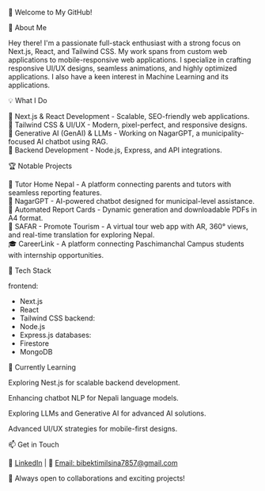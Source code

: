 🚀 Welcome to My GitHub!

👋 About Me

Hey there! I'm a passionate full-stack enthusiast with a strong focus on Next.js, React, and Tailwind CSS. My work spans from custom web applications to mobile-responsive web applications. I specialize in crafting responsive UI/UX designs, seamless animations, and highly optimized applications. I also have a keen interest in Machine Learning and its applications.

💡 What I Do

🔹 Next.js & React Development - Scalable, SEO-friendly web applications.  
🔹 Tailwind CSS & UI/UX - Modern, pixel-perfect, and responsive designs.  
🔹 Generative AI (GenAI) & LLMs - Working on NagarGPT, a municipality-focused AI chatbot using RAG.  
🔹 Backend Development - Node.js, Express, and API integrations.  

🏆 Notable Projects

🚀 Tutor Home Nepal - A platform connecting parents and tutors with seamless reporting features.  
🤖 NagarGPT - AI-powered chatbot designed for municipal-level assistance.  
📄 Automated Report Cards - Dynamic generation and downloadable PDFs in A4 format.  
🚀 SAFAR - Promote Tourism - A virtual tour web app with AR, 360° views, and real-time translation for exploring Nepal.  
🎓 CareerLink - A platform connecting Paschimanchal Campus students with internship opportunities.  

📌 Tech Stack

frontend:
  - Next.js
  - React
  - Tailwind CSS
backend:
  - Node.js
  - Express.js
databases:
  - Firestore
  - MongoDB

🌱 Currently Learning

Exploring Nest.js for scalable backend development.

Enhancing chatbot NLP for Nepali language models.

Exploring LLMs and Generative AI for advanced AI solutions.

Advanced UI/UX strategies for mobile-first designs.

📫 Get in Touch

💼 [LinkedIn](https://www.linkedin.com/in/bibek-timilsina-6a5477253) | 📧 [Email: bibektimilsina7857@gmail.com](mailto:bibektimilsina7857@gmail.com)

🚀 Always open to collaborations and exciting projects!